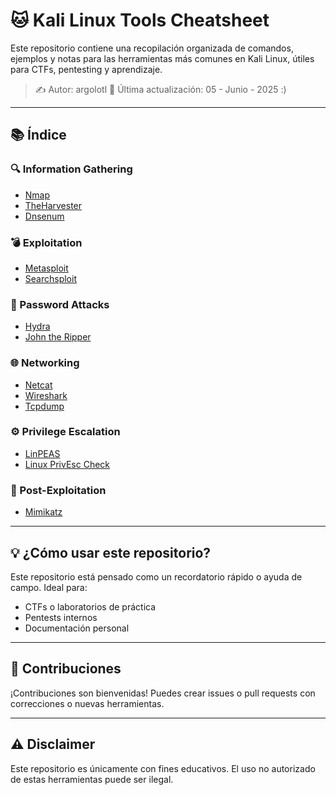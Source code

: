 # 🐱 Kali Linux Tools Cheatsheet

Este repositorio contiene una recopilación organizada de comandos, ejemplos y notas para las herramientas más comunes en Kali Linux, útiles para CTFs, pentesting y aprendizaje.

> ✍️ Autor: argolotl
> 📅 Última actualización: 05 - Junio - 2025 :) 
---

## 📚 Índice

### 🔍 Information Gathering
- [Nmap](information-gathering/nmap.md)
- [TheHarvester](information-gathering/theharvester.md)
- [Dnsenum](information-gathering/dnsenum.md)

### 💣 Exploitation
- [Metasploit](exploitation/metasploit.md)
- [Searchsploit](exploitation/searchsploit.md)

### 🔐 Password Attacks
- [Hydra](password-attacks/hydra.md)
- [John the Ripper](password-attacks/john.md)

### 🌐 Networking
- [Netcat](networking/netcat.md)
- [Wireshark](networking/wireshark.md)
- [Tcpdump](networking/tcpdump.md)

### ⚙️ Privilege Escalation
- [LinPEAS](privilege-escalation/linpeas.md)
- [Linux PrivEsc Check](privilege-escalation/linux-privesc-check.md)

### 🧠 Post-Exploitation
- [Mimikatz](post-exploitation/mimikatz.md)

---

## 💡 ¿Cómo usar este repositorio?

Este repositorio está pensado como un recordatorio rápido o ayuda de campo. Ideal para:
- CTFs o laboratorios de práctica
- Pentests internos
- Documentación personal

---

## 🧩 Contribuciones

¡Contribuciones son bienvenidas! Puedes crear issues o pull requests con correcciones o nuevas herramientas.

---

## ⚠️ Disclaimer

Este repositorio es únicamente con fines educativos. El uso no autorizado de estas herramientas puede ser ilegal.
